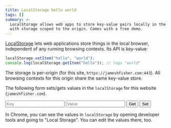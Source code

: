 ```yaml
---
title: LocalStorage hello world
tags: []
summary: >-
  LocalStorage allows web apps to store key-value pairs locally in the browser,
  with storage scoped to the origin. Comes with a free demo.
---
```


[LocalStorage](https://developer.mozilla.org/en-US/docs/Web/API/Storage/LocalStorage)
lets web applications store things in the local browser,
independent of any running browsing contexts.
Its API is key-value:

```js
localStorage.setItem("hello", "world");
console.log(localStorage.getItem("hello")); // logs "world"
```

The storage is per-origin (for this site, `https://jameshfisher.com:443`).
All browsing contexts for this origin share the same key-value store.

The following form sets/gets values in the `localStorage` for this website (`jameshfisher.com`).

<input type="text" id="key" placeholder="Key"/>
<input type="text" id="value" placeholder="Value"/>
<input type="button" id="get" value="Get"/>
<input type="button" id="set" value="Set"/>

<script>
const keyEl = document.getElementById("key");
const valEl = document.getElementById("value");
document.getElementById("get").addEventListener("click", function (ev) {
  valEl.value = localStorage.getItem(keyEl.value);
});
document.getElementById("set").addEventListener("click", function (ev) {
  localStorage.setItem(keyEl.value, valEl.value);
});
</script>

In Chrome, you can see the values in `localStorage`
by opening developer tools and going to "Local Storage".
You can edit the values there, too.
